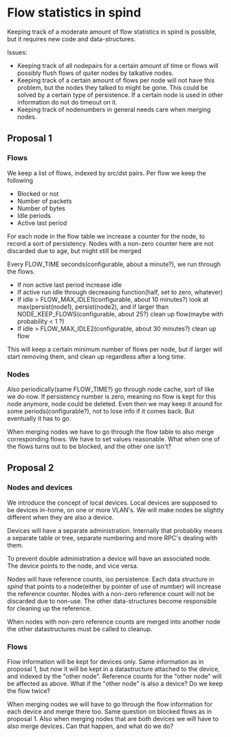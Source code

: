 # Flow statistics in spind

Keeping track of a moderate amount of flow statistics in spind is possible, but it requires new code and data-structures.  

Issues:
- Keeping track of all nodepairs for a certain amount of time or flows will possibly flush flows of quiter nodes by talkative nodes.
- Keeping track of a certain amount of flows per node will not have this problem, but the nodes they talked to might be gone. This could be solved by a certain type of persistence. If a certain node is used in other information do not do timeout on it.
- Keeping track of nodenumbers in general needs care when merging nodes.

## Proposal 1

### Flows
We keep a list of flows, indexed by src/dst pairs.
Per flow we keep the following
- Blocked or not
- Number of packets
- Number of bytes
- Idle periods
- Active last period

For each node in the flow table we increase a counter for the node, to record a sort of persistency.
Nodes with a non-zero counter here are not discarded due to age, but might still be merged

Every FLOW_TIME seconds(configurable, about a minute?), we run through the flows.
- If non active last period increase idle
- If active run idle through decreasing function(half, set to zero, whatever)
- If idle > FLOW_MAX_IDLE1(configurable, about 10 minutes?) look at max(persist(node1), persist(node2), and if larger than NODE_KEEP_FLOWS(configurable, about 25?) clean up flow(maybe with probability < 1 ?)
- If idle > FLOW_MAX_IDLE2(configurable, about 30 minutes?) clean up flow

This will keep a certain minimum number of flows per node, but if larger will start removing them, and clean up regardless after a long time.

### Nodes
Also periodically(same FLOW_TIME?) go through node cache, sort of like we do now. If persistency number is zero, meaning no flow is kept for this node anymore, node could be deleted. Even then we may keep it around for some periods(configurable?), not to lose info if it comes back.
But eventually it has to go.

When merging nodes we have to go through the flow table to also merge corresponding flows. We have to set values reasonable. What when one of the flows turns out to be blocked, and the other one isn't?


## Proposal 2

### Nodes and devices

We introduce the concept of local devices. Local devices are supposed to be devices in-home, on one or more VLAN's. We will make nodes be slightly different when they are also a device.

Devices will have a separate administration. Internally that probablky means a separate table or tree, separate numbering and more RPC's dealing with them.

To prevent double administration a device will have an associated node. The device points to the node, and vice versa.

Nodes will have reference counts, iso persistence. Each data structure in *spind* that points to a node(either by pointer of use of number) will increase the reference counter. Nodes with a non-zero reference count will not be discarded due to non-use. The other data-structures become responsible for cleaning up the reference.

When nodes with non-zero reference counts are merged into another node the other datastructures must be called to  cleanup.

### Flows

Flow information will be kept for devices only. Same information as in proposal 1, but now it will be kept in a datastructure attached to the device, and indexed by the "other node".
Reference counts for the "other node" will be affected as above.
What if the "other node" is also a device? Do we keep the flow twice?

When merging nodes we will have to go through the flow information for each device and merge there too.
Same question on blocked flows as in proposal 1.
Also when merging nodes that are both devices we will have to also merge devices. Can that happen, and what do we do?


